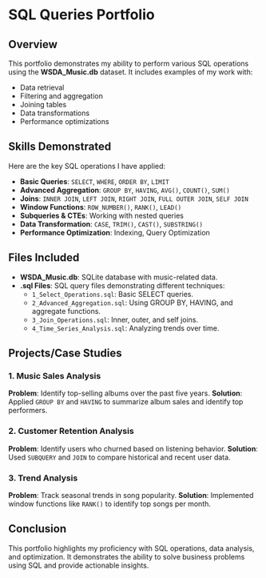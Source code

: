 # SQL Queries Portfolio

## Overview
This portfolio demonstrates my ability to perform various SQL operations using the **WSDA_Music.db** dataset. It includes examples of my work with:
- Data retrieval
- Filtering and aggregation
- Joining tables
- Data transformations
- Performance optimizations

## Skills Demonstrated
Here are the key SQL operations I have applied:
- **Basic Queries**: `SELECT`, `WHERE`, `ORDER BY`, `LIMIT`
- **Advanced Aggregation**: `GROUP BY`, `HAVING`, `AVG()`, `COUNT()`, `SUM()`
- **Joins**: `INNER JOIN`, `LEFT JOIN`, `RIGHT JOIN`, `FULL OUTER JOIN`, `SELF JOIN`
- **Window Functions**: `ROW_NUMBER()`, `RANK()`, `LEAD()`
- **Subqueries & CTEs**: Working with nested queries
- **Data Transformation**: `CASE`, `TRIM()`, `CAST()`, `SUBSTRING()`
- **Performance Optimization**: Indexing, Query Optimization

## Files Included
- **WSDA_Music.db**: SQLite database with music-related data.
- **.sql Files**: SQL query files demonstrating different techniques:
  - `1_Select_Operations.sql`: Basic SELECT queries.
  - `2_Advanced_Aggregation.sql`: Using GROUP BY, HAVING, and aggregate functions.
  - `3_Join_Operations.sql`: Inner, outer, and self joins.
  - `4_Time_Series_Analysis.sql`: Analyzing trends over time.

## Projects/Case Studies
### 1. **Music Sales Analysis**
**Problem**: Identify top-selling albums over the past five years.
**Solution**: Applied `GROUP BY` and `HAVING` to summarize album sales and identify top performers.

### 2. **Customer Retention Analysis**
**Problem**: Identify users who churned based on listening behavior.
**Solution**: Used `SUBQUERY` and `JOIN` to compare historical and recent user data.

### 3. **Trend Analysis**
**Problem**: Track seasonal trends in song popularity.
**Solution**: Implemented window functions like `RANK()` to identify top songs per month.

## Conclusion
This portfolio highlights my proficiency with SQL operations, data analysis, and optimization. It demonstrates the ability to solve business problems using SQL and provide actionable insights.

